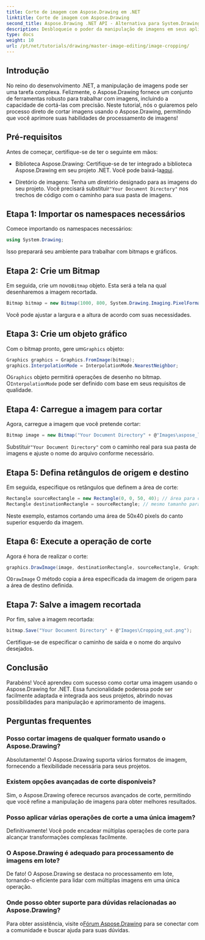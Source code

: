 ```yaml
---
title: Corte de imagem com Aspose.Drawing em .NET
linktitle: Corte de imagem com Aspose.Drawing
second_title: Aspose.Drawing .NET API - Alternativa para System.Drawing.Common
description: Desbloqueie o poder da manipulação de imagens em seus aplicativos .NET com nosso guia passo a passo para cortar imagens usando Aspose.Drawing. Este tutorial abrange tudo o que você precisa saber, desde a criação de um Bitmap até salvar a imagem cortada final.
type: docs
weight: 10
url: /pt/net/tutorials/drawing/master-image-editing/image-cropping/
---
```

## Introdução

No reino do desenvolvimento .NET, a manipulação de imagens pode ser uma tarefa complexa. Felizmente, o Aspose.Drawing fornece um conjunto de ferramentas robusto para trabalhar com imagens, incluindo a capacidade de cortá-las com precisão. Neste tutorial, nós o guiaremos pelo processo direto de cortar imagens usando o Aspose.Drawing, permitindo que você aprimore suas habilidades de processamento de imagens!

## Pré-requisitos

Antes de começar, certifique-se de ter o seguinte em mãos:

- Biblioteca Aspose.Drawing: Certifique-se de ter integrado a biblioteca Aspose.Drawing em seu projeto .NET. Você pode baixá-la[aqui](https://releases.aspose.com/drawing/net/).
  
-  Diretório de imagens: Tenha um diretório designado para as imagens do seu projeto. Você precisará substituir`"Your Document Directory"` nos trechos de código com o caminho para sua pasta de imagens.

## Etapa 1: Importar os namespaces necessários

Comece importando os namespaces necessários:

```csharp
using System.Drawing;
```

Isso preparará seu ambiente para trabalhar com bitmaps e gráficos.

## Etapa 2: Crie um Bitmap

 Em seguida, crie um novo`Bitmap` objeto. Esta será a tela na qual desenharemos a imagem recortada.

```csharp
Bitmap bitmap = new Bitmap(1000, 800, System.Drawing.Imaging.PixelFormat.Format32bppPArgb);
```

Você pode ajustar a largura e a altura de acordo com suas necessidades.

## Etapa 3: Crie um objeto gráfico

 Com o bitmap pronto, gere um`Graphics` objeto:

```csharp
Graphics graphics = Graphics.FromImage(bitmap);
graphics.InterpolationMode = InterpolationMode.NearestNeighbor;
```

 O`Graphics` objeto permitirá operações de desenho no bitmap. O`InterpolationMode` pode ser definido com base em seus requisitos de qualidade.

## Etapa 4: Carregue a imagem para cortar

Agora, carregue a imagem que você pretende cortar:

```csharp
Bitmap image = new Bitmap("Your Document Directory" + @"Images\aspose_logo.png");
```

 Substituir`"Your Document Directory"` com o caminho real para sua pasta de imagens e ajuste o nome do arquivo conforme necessário.

## Etapa 5: Defina retângulos de origem e destino

Em seguida, especifique os retângulos que definem a área de corte:

```csharp
Rectangle sourceRectangle = new Rectangle(0, 0, 50, 40); // área para cultivar
Rectangle destinationRectangle = sourceRectangle; // mesmo tamanho para destino
```

Neste exemplo, estamos cortando uma área de 50x40 pixels do canto superior esquerdo da imagem.

## Etapa 6: Execute a operação de corte

Agora é hora de realizar o corte:

```csharp
graphics.DrawImage(image, destinationRectangle, sourceRectangle, GraphicsUnit.Pixel);
```

 O`DrawImage` O método copia a área especificada da imagem de origem para a área de destino definida.

## Etapa 7: Salve a imagem recortada

Por fim, salve a imagem recortada:

```csharp
bitmap.Save("Your Document Directory" + @"Images\Cropping_out.png");
```

Certifique-se de especificar o caminho de saída e o nome do arquivo desejados.

## Conclusão

Parabéns! Você aprendeu com sucesso como cortar uma imagem usando o Aspose.Drawing for .NET. Essa funcionalidade poderosa pode ser facilmente adaptada e integrada aos seus projetos, abrindo novas possibilidades para manipulação e aprimoramento de imagens.

## Perguntas frequentes

### Posso cortar imagens de qualquer formato usando o Aspose.Drawing?

Absolutamente! O Aspose.Drawing suporta vários formatos de imagem, fornecendo a flexibilidade necessária para seus projetos.

### Existem opções avançadas de corte disponíveis?

Sim, o Aspose.Drawing oferece recursos avançados de corte, permitindo que você refine a manipulação de imagens para obter melhores resultados.

### Posso aplicar várias operações de corte a uma única imagem?

Definitivamente! Você pode encadear múltiplas operações de corte para alcançar transformações complexas facilmente.

### O Aspose.Drawing é adequado para processamento de imagens em lote?

De fato! O Aspose.Drawing se destaca no processamento em lote, tornando-o eficiente para lidar com múltiplas imagens em uma única operação.

### Onde posso obter suporte para dúvidas relacionadas ao Aspose.Drawing?

Para obter assistência, visite o[Fórum Aspose.Drawing](https://forum.aspose.com/c/diagram/17) para se conectar com a comunidade e buscar ajuda para suas dúvidas.